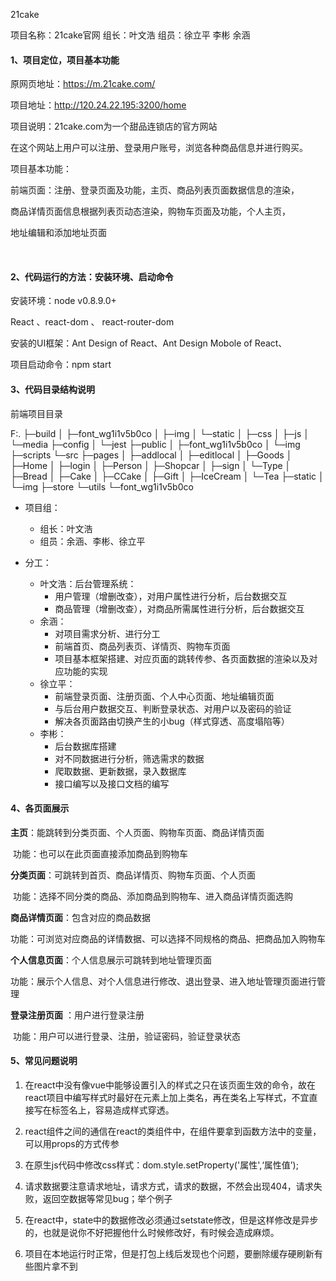 21cake

项目名称：21cake官网 组长：叶文浩 组员：徐立平 李彬 余涵

#### 1、项目定位，项目基本功能

原网页地址：https://m.21cake.com/

项目地址：http://120.24.22.195:3200/home

项目说明：21cake.com为一个甜品连锁店的官方网站

在这个网站上用户可以注册、登录用户账号，浏览各种商品信息并进行购买。

 

项目基本功能：

前端页面：注册、登录页面及功能，主页、商品列表页面数据信息的渲染，

商品详情页面信息根据列表页动态渲染，购物车页面及功能，个人主页，

地址编辑和添加地址页面

​	

#### 2、代码运行的方法：安装环境、启动命令

安装环境：node v0.8.9.0+

React 、react-dom 、 react-router-dom

安装的UI框架：Ant Design of React、Ant Design Mobole of React、

项目启动命令：npm start 

 

#### 3、代码目录结构说明 

前端项目目录

F:.
├─build
│  ├─font_wg1i1v5b0co
│  ├─img
│  └─static
│      ├─css
│      ├─js
│      └─media
├─config
│  └─jest
├─public
│  ├─font_wg1i1v5b0co
│  └─img
├─scripts
└─src
    ├─pages
    │  ├─addlocal
    │  ├─editlocal
    │  ├─Goods
    │  ├─Home
    │  ├─login
    │  ├─Person
    │  ├─Shopcar
    │  ├─sign
    │  └─Type
    │      ├─Bread
    │      ├─Cake
    │      ├─CCake
    │      ├─Gift
    │      ├─IceCream
    │      └─Tea
    ├─static
    │  └─img
    ├─store
    └─utils
        └─font_wg1i1v5b0co

- 项目组：
  - 组长：叶文浩  
  - 组员：余涵、李彬、徐立平

- 分工：
  - 叶文浩：后台管理系统：
    - 用户管理（增删改查），对用户属性进行分析，后台数据交互
    - 商品管理（增删改查），对商品所需属性进行分析，后台数据交互
  - 余涵：
    - 对项目需求分析、进行分工
    - 前端首页、商品列表页、详情页、购物车页面
    - 项目基本框架搭建、对应页面的跳转传参、各页面数据的渲染以及对应功能的实现
  - 徐立平：
    - 前端登录页面、注册页面、个人中心页面、地址编辑页面
    - 与后台用户数据交互、判断登录状态、对用户以及密码的验证
    - 解决各页面路由切换产生的小bug（样式穿透、高度塌陷等）
  - 李彬：
    - 后台数据库搭建
    - 对不同数据进行分析，筛选需求的数据
    - 爬取数据、更新数据，录入数据库
    - 接口编写以及接口文档的编写

 

 

 

#### 4、各页面展示

<!--选择几个主要页面进行介绍-->

 **主页**：能跳转到分类页面、个人页面、购物车页面、商品详情页面

​	功能：也可以在此页面直接添加商品到购物车

**分类页面**：可跳转到首页、商品详情页、购物车页面、个人页面

​	功能：选择不同分类的商品、添加商品到购物车、进入商品详情页面选购

**商品详情页面**：包含对应的商品数据

​	功能：可浏览对应商品的详情数据、可以选择不同规格的商品、把商品加入购物车

  

**个人信息页面**：个人信息展示可跳转到地址管理页面

​	功能：展示个人信息、对个人信息进行修改、退出登录、进入地址管理页面进行管理



**登录注册页面** ：用户进行登录注册

​	功能：用户可以进行登录、注册，验证密码，验证登录状态

#### 5、常见问题说明

 

1. 在react中没有像vue中能够设置引入的样式之只在该页面生效的命令，故在react项目中编写样式时最好在元素上加上类名，再在类名上写样式，不宜直接写在标签名上，容易造成样式穿透。

2. react组件之间的通信在react的类组件中，在组件要拿到函数方法中的变量，可以用props的方式传参

3. 在原生js代码中修改css样式：dom.style.setProperty('属性',‘属性值’);

4. 请求数据要注意请求地址，请求方式，请求的数据，不然会出现404，请求失败，返回空数据等常见bug；举个例子

5. 在react中，state中的数据修改必须通过setstate修改，但是这样修改是异步的，也就是说你不好把握他什么时候修改好，有时候会造成麻烦。

   <!--解决方法：用async await处理、用三目判断-->

6. 项目在本地运行时正常，但是打包上线后发现也个问题，要删除缓存硬刷新有些图片拿不到

   <!--解决方法：有些数据是引用别人的，那么别人可能做了限制，在服务器打开时会被限制，所以建议把静态资源存在一个文件夹用最稳-->

 

 

 

 

